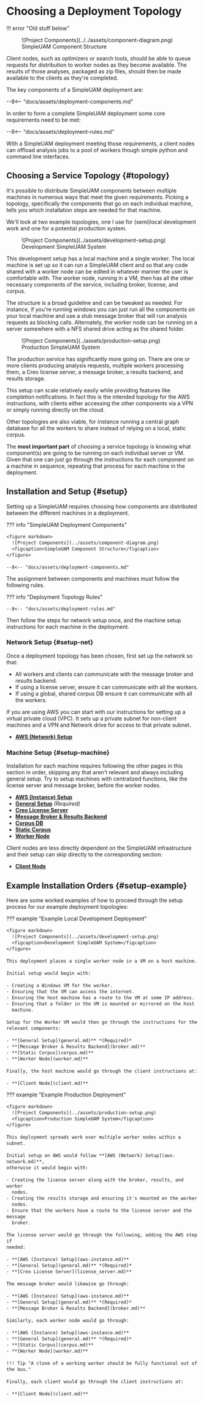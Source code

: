 # Choosing a Deployment Topology

!!! error "Old stuff below"

<figure markdown>
  ![Project Components](../../assets/component-diagram.png)
  <figcaption>SimpleUAM Component Structure</figcaption>
</figure>

Client nodes, such as optimizers or search tools, should be able to queue
requests for distribution to worker nodes as they become available.
The results of those analyses, packaged as zip files, should then be made
available to the clients as they're completed.

The key components of a SimpleUAM deployment are:

--8<-- "docs/assets/deployment-components.md"

In order to form a complete SimpleUAM deployment some core requirements need to
be met:

--8<-- "docs/assets/deployment-rules.md"

With a SimpleUAM deployment meeting those requirements, a client nodes can
offload analysis jobs to a pool of workers though simple python and command
line interfaces.

## Choosing a Service Topology {#topology}

It's possible to distribute SimpleUAM components between multiple machines
in numerous ways that meet the given requirements.
Picking a topology, specifically the components that go on each individual
machine, tells you which installation steps are needed for that machine.

We'll look at two example topologies, one I use for (semi)local development
work and one for a potential production system.

<figure markdown>
  ![Project Components](../assets/development-setup.png)
  <figcaption>Development SimpleUAM System</figcaption>
</figure>

This development setup has a local machine and a single worker.
The local machine is set up so it can run a SimpleUAM client and so that any
code shared with a worker node can be edited in whatever manner the user is
comfortable with.
The worker node, running in a VM, then has all the other necessary components of
the service, including broker, license, and corpus.

The structure is a broad guideline and can be tweaked as needed.
For instance, if you're running windows you can just run all the components on
your local machine and use a stub message broker that will run analysis requests
as blocking calls.
Alternately, the worker node can be running on a server somewhere with a NFS
shared drive acting as the shared folder.

<figure markdown>
  ![Project Components](../assets/production-setup.png)
  <figcaption>Production SimpleUAM System</figcaption>
</figure>

The production service has significantly more going on.
There are one or more clients producing analysis requests, multiple workers
processing them, a Creo license server, a message broker, a results backend,
and results storage.

This setup can scale relatively easily while providing features like completion
notifications.
In fact this is the intended topology for the AWS instructions, with clients
either accessing the other components via a VPN or simply running directly
on the cloud.

Other topologies are also viable, for instance running a central graph database
for all the workers to share instead of relying on a local, static corpus.

The **most important part** of choosing a service topology is knowing what
component(s) are going to be running on each individual server or VM.
Given that one can just go through the instructions for each component on
a machine in sequence, repeating that process for each machine in the
deployment.

## Installation and Setup {#setup}

Setting up a SimpleUAM requires choosing how components are distributed between
the different machines in a deployment.

??? info "SimpleUAM Deployment Components"

    <figure markdown>
      ![Project Components](../assets/component-diagram.png)
      <figcaption>SimpleUAM Component Structure</figcaption>
    </figure>

    --8<-- "docs/assets/deployment-components.md"

The assignment between components and machines must follow the following rules.

??? info "Deployment Topology Rules"

    --8<-- "docs/assets/deployment-rules.md"

Then follow the steps for network setup once, and the machine setup instructions
for each machine in the deployment.

### Network Setup {#setup-net}

Once a deployment topology has been chosen, first set up the network so that:

- All workers and clients can communicate with the message broker and results
  backend.
- If using a license server, ensure it can communicate with all the workers.
- If using a global, shared corpus DB ensure it can communicate with all the
  workers.

If you are using AWS you can start with our instructions for setting up a
virtual private cloud (VPC).
It sets up a private subnet for non-client machines and a VPN and Network drive
for access to that private subnet.

- **[AWS (Network) Setup](aws-network.md)**

### Machine Setup {#setup-machine}

Installation for each machine requires following the other pages in this section
in order, skipping any that aren't relevant and always including general setup.
Try to setup machines with centralized functions, like the license server and
message broker, before the worker nodes.

- **[AWS (Instance) Setup](aws-instance.md)**
- **[General Setup](general.md)** *(Required)*
- **[Creo License Server](license_server.md)**
- **[Message Broker & Results Backend](broker.md)**
- **[Corpus DB](graph.md)**
- **[Static Corpus](corpus.md)**
- **[Worker Node](worker.md)**

Client nodes are less directly dependent on the SimpleUAM infrastructure and their
setup can skip directly to the corresponding section:

- **[Client Node](client.md)**

## Example Installation Orders {#setup-example}

Here are some worked examples of how to proceed through the setup process for
our example deployment topologies:

??? example "Example Local Development Deployment"

    <figure markdown>
      ![Project Components](../assets/development-setup.png)
      <figcaption>Development SimpleUAM System</figcaption>
    </figure>

    This deployment places a single worker node in a VM on a host machine.

    Initial setup would begin with:

    - Creating a Windows VM for the worker.
    - Ensuring that the VM can access the internet.
    - Ensuring the host machine has a route to the VM at some IP address.
    - Ensuring that a folder in the VM is mounted or mirrored on the host
      machine.

    Setup for the Worker VM would then go through the instructions for the
    relevant components:

    - **[General Setup](general.md)** *(Required)*
    - **[Message Broker & Results Backend](broker.md)**
    - **[Static Corpus](corpus.md)**
    - **[Worker Node](worker.md)**

    Finally, the host machine would go through the client instructions at:

    - **[Client Node](client.md)**

??? example "Example Production Deployment"

    <figure markdown>
      ![Project Components](../assets/production-setup.png)
      <figcaption>Production SimpleUAM System</figcaption>
    </figure>

    This deployment spreads work over multiple worker nodes within a subnet.

    Initial setup on AWS would follow **[AWS (Network) Setup](aws-network.md)**,
    otherwise it would begin with:

    - Creating the license server along with the broker, results, and worker
      nodes.
    - Creating the results storage and ensuring it's mounted on the worker
      nodes.
    - Ensure that the workers have a route to the license server and the message
      broker.

    The license server would go through the following, adding the AWS step if
    needed:

    - **[AWS (Instance) Setup](aws-instance.md)**
    - **[General Setup](general.md)** *(Required)*
    - **[Creo License Server](license_server.md)**

    The message broker would likewise go through:

    - **[AWS (Instance) Setup](aws-instance.md)**
    - **[General Setup](general.md)** *(Required)*
    - **[Message Broker & Results Backend](broker.md)**

    Similarly, each worker node would go through:

    - **[AWS (Instance) Setup](aws-instance.md)**
    - **[General Setup](general.md)** *(Required)*
    - **[Static Corpus](corpus.md)**
    - **[Worker Node](worker.md)**

    !!! Tip "A clone of a working worker should be fully functional out of the box."

    Finally, each client would go through the client instructions at:

    - **[Client Node](client.md)**
